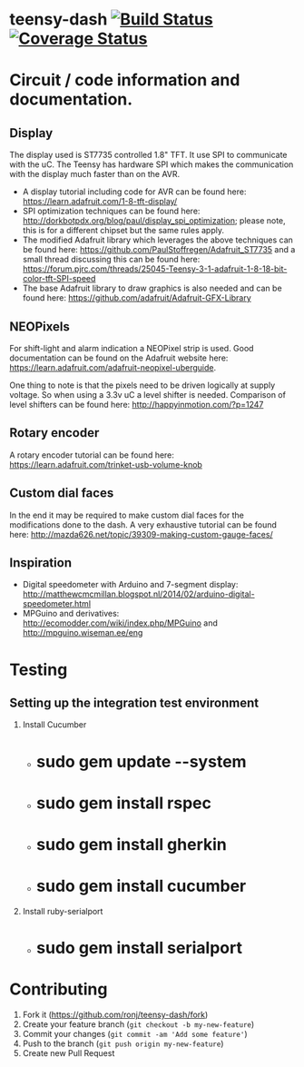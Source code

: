 teensy-dash [![Build Status](https://travis-ci.org/ronj/teensy-dash.svg?branch=develop)](https://travis-ci.org/ronj/teensy-dash) [![Coverage Status](https://coveralls.io/repos/ronj/teensy-dash/badge.svg)](https://coveralls.io/r/ronj/teensy-dash)
===========

Circuit / code information and documentation.
=============================================


Display
-------

The display used is ST7735 controlled 1.8" TFT. It use SPI to communicate with the uC.
The Teensy has hardware SPI which makes the communication with the display much faster than on the AVR.

*	A display tutorial including code for AVR can be found here: https://learn.adafruit.com/1-8-tft-display/
*	SPI optimization techniques can be found here: http://dorkbotpdx.org/blog/paul/display_spi_optimization;
	please note, this is for a different chipset but the same rules apply.
*	The modified Adafruit library which leverages the above techniques can be found here:
	https://github.com/PaulStoffregen/Adafruit_ST7735 and a small thread discussing this can be found here:
	https://forum.pjrc.com/threads/25045-Teensy-3-1-adafruit-1-8-18-bit-color-tft-SPI-speed
*	The base Adafruit library to draw graphics is also needed and can be found here:
	https://github.com/adafruit/Adafruit-GFX-Library


NEOPixels
---------

For shift-light and alarm indication a NEOPixel strip is used. Good documentation can be found on the
Adafruit website here: https://learn.adafruit.com/adafruit-neopixel-uberguide.

One thing to note is that the pixels need to be driven logically at supply voltage. So when using a 3.3v
uC a level shifter is needed. Comparison of level shifters can be found here: http://happyinmotion.com/?p=1247


Rotary encoder
--------------

A rotary encoder tutorial can be found here: https://learn.adafruit.com/trinket-usb-volume-knob


Custom dial faces
-----------------

In the end it may be required to make custom dial faces for the modifications done to the dash.
A very exhaustive tutorial can be found here: http://mazda626.net/topic/39309-making-custom-gauge-faces/


Inspiration
-----------

*	Digital speedometer with Arduino and 7-segment display: http://matthewcmcmillan.blogspot.nl/2014/02/arduino-digital-speedometer.html
*	MPGuino and derivatives: http://ecomodder.com/wiki/index.php/MPGuino and http://mpguino.wiseman.ee/eng


Testing
=======

Setting up the integration test environment
-------------------------------------------

1. Install Cucumber
   * # sudo gem update --system
   * # sudo gem install rspec
   * # sudo gem install gherkin
   * # sudo gem install cucumber

2. Install ruby-serialport
   * # sudo gem install serialport


Contributing
============

1. Fork it (https://github.com/ronj/teensy-dash/fork)
2. Create your feature branch (`git checkout -b my-new-feature`)
3. Commit your changes (`git commit -am 'Add some feature'`)
4. Push to the branch (`git push origin my-new-feature`)
5. Create new Pull Request
